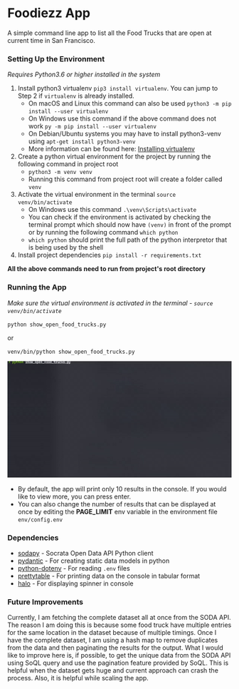 # Foodiezz App
A simple command line app to list all the Food Trucks that are open at current time in San Francisco.

### Setting Up the Environment
_Requires Python3.6 or higher installed in the system_

1. Install python3 virtualenv `pip3 install virtualenv`. You can jump to Step 2 if `virtualenv` is already installed.
    * On macOS and Linux this command can also be used `python3 -m pip install --user virtualenv`
    * On Windows use this command if the above command does not work `py -m pip install --user virtualenv`
    * On Debian/Ubuntu systems you may have to install python3-venv using `apt-get install python3-venv`
    * More information can be found here: [Installing virtualenv](https://packaging.python.org/guides/installing-using-pip-and-virtual-environments/#installing-virtualenv)
2. Create a python virtual environment for the project by running the following command in project root
    * `python3 -m venv venv`
    * Running this command from project root will create a folder called `venv`
3. Activate the virtual environment in the terminal `source venv/bin/activate`
    * On Windows use this command `.\venv\Scripts\activate`
    * You can check if the environment is activated by checking the terminal prompt which should now have `(venv)` in front of the prompt or by running the following command `which python`
    * `which python` should print the full path of the python interpretor that is being used by the shell
4. Install project dependencies `pip install -r requirements.txt`

**All the above commands need to run from project's root directory**

### Running the App
_Make sure the virtual environment is activated in the terminal - `source venv/bin/activate`_
```shell script
python show_open_food_trucks.py
```
or 
```shell script
venv/bin/python show_open_food_trucks.py
```

![](assets/demo.gif)
- By default, the app will print only 10 results in the console. If you would like to view more, you can press enter.
- You can also change the number of results that can be displayed at once by editing the **PAGE_LIMIT** env variable in the environment file `env/config.env`

### Dependencies
* [sodapy](https://github.com/xmunoz/sodapy) - Socrata Open Data API Python client
* [pydantic](https://github.com/samuelcolvin/pydantic/) - For creating static data models in python
* [python-dotenv](https://github.com/theskumar/python-dotenv) - For reading `.env` files
* [prettytable](https://github.com/jazzband/prettytable) - For printing data on the console in tabular format
* [halo](https://github.com/manrajgrover/halo) - For displaying spinner in console


### Future Improvements
Currently, I am fetching the complete dataset all at once from the SODA API. The reason I am doing this is because some food truck have multiple entries for the same location in the dataset because of multiple timings.
Once I have the complete dataset, I am using a hash map to remove duplicates from the data and then paginating the results for the output. What I would like to improve here is, if possible, to get the unique data from the SODA API
using SoQL query and use the pagination feature provided by SoQL. This is helpful when the dataset gets huge and current approach can crash the process. Also, it is helpful while scaling the app.  